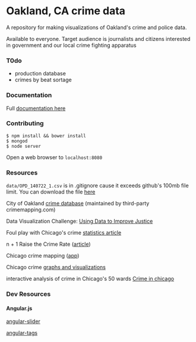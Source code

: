 Oakland, CA crime data
======

A repository for making visualizations of Oakland's crime and police data.

Available to everyone. Target audience is journalists and citizens interested in government and our local crime fighting apparatus

### T0do

- production database
- crimes by beat sortage

### Documentation

Full [documentation here](http://oakland-crime.herokuapp.com/#/documentation)

### Contributing

```
$ npm install && bower install
$ mongod
$ node server
```
Open a web browser to `localhost:8080`

### Resources

`data/OPD_140722_1.csv` is in .gitignore cause it exceeds github's 100mb file limit. You can download the file [here](http://data.openoakland.org/dataset/crime-reports/resource/d146d06d-57c3-4680-a320-5d7dec31bfd8)

City of Oakland [crime database](http://gismaps.oaklandnet.com/crimewatch/) (maintained by third-party crimemapping.com)

Data Visualization Challenge: [Using Data to Improve Justice](http://nij.gov/funding/Pages/fy14-data-visualization-challenge.aspx?utm_source=twitter&utm_medium=social-media&utm_campaign=dataviz-challenge)

Foul play with Chicago's crime [statistics article](http://www.chicagomag.com/Chicago-Magazine/May-2014/Chicago-crime-rates/)

n + 1 Raise the Crime Rate ([article](https://nplusonemag.com/issue-13/politics/raise-the-crime-rate/))

Chicago crime mapping ([app](http://crimearound.us/))

Chicago crime [graphs and visualizations](http://heyjackass.com/)

interactive analysis of crime in Chicago's 50 wards [Crime in chicago](http://www.crimeinchicago.org/)

### Dev Resources

#### Angular.js

[angular-slider](http://venturocket.github.io/angular-slider/)

[angular-tags](http://mbenford.github.io/ngTagsInput/)

